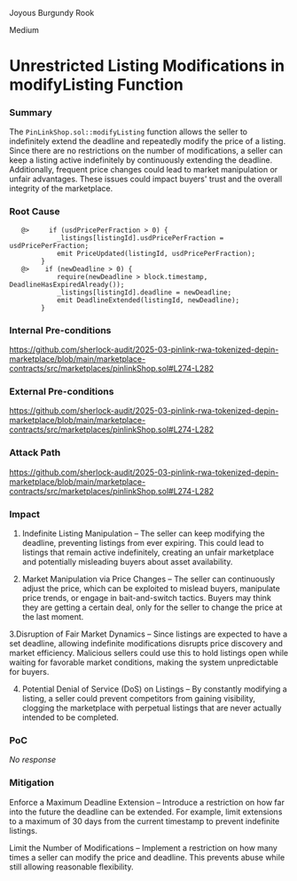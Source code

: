 Joyous Burgundy Rook

Medium

# Unrestricted Listing Modifications in modifyListing Function

### Summary

The `PinLinkShop.sol::modifyListing` function allows the seller to indefinitely extend the deadline and repeatedly modify the price of a listing. Since there are no restrictions on the number of modifications, a seller can keep a listing active indefinitely by continuously extending the deadline. Additionally, frequent price changes could lead to market manipulation or unfair advantages. These issues could impact buyers' trust and the overall integrity of the marketplace.

### Root Cause

```solidity
   @>     if (usdPricePerFraction > 0) {
            _listings[listingId].usdPricePerFraction = usdPricePerFraction;
            emit PriceUpdated(listingId, usdPricePerFraction);
        }
   @>    if (newDeadline > 0) {
            require(newDeadline > block.timestamp, DeadlineHasExpiredAlready());
            _listings[listingId].deadline = newDeadline;
            emit DeadlineExtended(listingId, newDeadline);
        }
```

### Internal Pre-conditions

https://github.com/sherlock-audit/2025-03-pinlink-rwa-tokenized-depin-marketplace/blob/main/marketplace-contracts/src/marketplaces/pinlinkShop.sol#L274-L282

### External Pre-conditions

https://github.com/sherlock-audit/2025-03-pinlink-rwa-tokenized-depin-marketplace/blob/main/marketplace-contracts/src/marketplaces/pinlinkShop.sol#L274-L282

### Attack Path

https://github.com/sherlock-audit/2025-03-pinlink-rwa-tokenized-depin-marketplace/blob/main/marketplace-contracts/src/marketplaces/pinlinkShop.sol#L274-L282

### Impact

1. Indefinite Listing Manipulation – The seller can keep modifying the deadline, preventing listings from ever expiring. This could lead to listings that remain active indefinitely, creating an unfair marketplace and potentially misleading buyers about asset availability.

2. Market Manipulation via Price Changes – The seller can continuously adjust the price, which can be exploited to mislead buyers, manipulate price trends, or engage in bait-and-switch tactics. Buyers may think they are getting a certain deal, only for the seller to change the price at the last moment.

3.Disruption of Fair Market Dynamics – Since listings are expected to have a set deadline, allowing indefinite modifications disrupts price discovery and market efficiency. Malicious sellers could use this to hold listings open while waiting for favorable market conditions, making the system unpredictable for buyers.

4. Potential Denial of Service (DoS) on Listings – By constantly modifying a listing, a seller could prevent competitors from gaining visibility, clogging the marketplace with perpetual listings that are never actually intended to be completed.

### PoC

_No response_

### Mitigation

Enforce a Maximum Deadline Extension – Introduce a restriction on how far into the future the deadline can be extended. For example, limit extensions to a maximum of 30 days from the current timestamp to prevent indefinite listings.

Limit the Number of Modifications – Implement a restriction on how many times a seller can modify the price and deadline. This prevents abuse while still allowing reasonable flexibility.